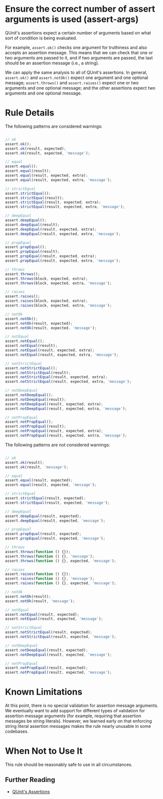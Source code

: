 # Ensure the correct number of assert arguments is used (assert-args)

QUnit's assertions expect a certain number of arguments based on what sort of
condition is being evaluated.

For example, `assert.ok()` checks one argument for truthiness and also accepts
an assertion message. This means that we can check that one or two arguments
are passed to it, and if two arguments are passed, the last should be an
assertion message (i.e., a string).

We can apply the same analysis to all of QUnit's assertions. In general,
`assert.ok()` and `assert.notOk()` expect one argument and one optional message;
`assert.throws()` and `assert.raises()` expect one or two arguments and one
optional message; and the other assertions expect two arguments and one optional
message.

# Rule Details

The following patterns are considered warnings:

```js

// ok
assert.ok();
assert.ok(result, expected);
assert.ok(result, expected, 'message');

// equal
assert.equal();
assert.equal(result);
assert.equal(result, expected, extra);
assert.equal(result, expected, extra, 'message');

// strictEqual
assert.strictEqual();
assert.strictEqual(result);
assert.strictEqual(result, expected, extra);
assert.strictEqual(result, expected, extra, 'message');

// deepEqual
assert.deepEqual();
assert.deepEqual(result);
assert.deepEqual(result, expected, extra);
assert.deepEqual(result, expected, extra, 'message');

// propEqual
assert.propEqual();
assert.propEqual(result);
assert.propEqual(result, expected, extra);
assert.propEqual(result, expected, extra, 'message');

// throws
assert.throws();
assert.throws(block, expected, extra);
assert.throws(block, expected, extra, 'message');

// raises
assert.raises();
assert.raises(block, expected, extra);
assert.raises(block, expected, extra, 'message');

// notOk
assert.notOk();
assert.notOk(result, expected);
assert.notOk(result, expected, 'message');

// notEqual
assert.notEqual();
assert.notEqual(result);
assert.notEqual(result, expected, extra);
assert.notEqual(result, expected, extra, 'message');

// notStrictEqual
assert.notStrictEqual();
assert.notStrictEqual(result);
assert.notStrictEqual(result, expected, extra);
assert.notStrictEqual(result, expected, extra, 'message');

// notDeepEqual
assert.notDeepEqual();
assert.notDeepEqual(result);
assert.notDeepEqual(result, expected, extra);
assert.notDeepEqual(result, expected, extra, 'message');

// notPropEqual
assert.notPropEqual();
assert.notPropEqual(result);
assert.notPropEqual(result, expected, extra);
assert.notPropEqual(result, expected, extra, 'message');

```

The following patterns are not considered warnings:

```js

// ok
assert.ok(result);
assert.ok(result, 'message');

// equal
assert.equal(result, expected);
assert.equal(result, expected, 'message');

// strictEqual
assert.strictEqual(result, expected);
assert.strictEqual(result, expected, 'message');

// deepEqual
assert.deepEqual(result, expected);
assert.deepEqual(result, expected, 'message');

// propEqual
assert.propEqual(result, expected);
assert.propEqual(result, expected, 'message');

// throws
assert.throws(function () {});
assert.throws(function () {}, 'message');
assert.throws(function () {}, expected, 'message');

// raises
assert.raises(function () {});
assert.raises(function () {}, 'message');
assert.raises(function () {}, expected, 'message');

// notOk
assert.notOk(result);
assert.notOk(result, 'message');

// notEqual
assert.notEqual(result, expected);
assert.notEqual(result, expected, 'message');

// notStrictEqual
assert.notStrictEqual(result, expected);
assert.notStrictEqual(result, expected, 'message');

// notDeepEqual
assert.notDeepEqual(result, expected);
assert.notDeepEqual(result, expected, 'message');

// notPropEqual
assert.notPropEqual(result, expected);
assert.notPropEqual(result, expected, 'message');

```

# Known Limitations

At this point, there is no special validation for assertion message arguments.
We eventually want to add support for different types of validation for
assertion message arguments (for example, requiring that assertion messages be
string literals). However, we learned early on that enforcing string literal
assertion messages makes the rule nearly unusable in some codebases.

# When Not to Use It

This rule should be reasonably safe to use in all circumstances.

## Further Reading

* [QUnit's Assertions](https://api.qunitjs.com/category/assert/)
